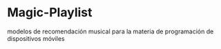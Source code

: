 # Magic-Playlist
modelos de recomendación musical para la materia de programación de dispositivos móviles 
